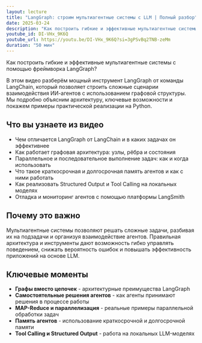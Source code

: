 ```yaml
---
layout: lecture
title: "LangGraph: строим мультиагентные системы с LLM | Полный разбор"
date: 2025-03-24
description: "Как построить гибкие и эффективные мультиагентные системы с помощью фреймворка LangGraph"
youtube_id: DI-VHx_9K6Q
youtube_url: https://youtu.be/DI-VHx_9K6Q?si=3gPSvBq2TNB-zeMm
duration: "50 мин"
---
```


Как построить гибкие и эффективные мультиагентные системы с помощью фреймворка LangGraph?

В этом видео разберём мощный инструмент LangGraph от команды LangChain, который позволяет строить сложные сценарии взаимодействия ИИ-агентов с использованием графовой структуры. Мы подробно объясним архитектуру, ключевые возможности и покажем примеры практической реализации на Python.

## Что вы узнаете из видео

- Чем отличается LangGraph от LangChain и в каких задачах он эффективнее
- Как работает графовая архитектура: узлы, рёбра и состояния
- Параллельное и последовательное выполнение задач: как и когда использовать
- Что такое краткосрочная и долгосрочная память агентов и как с ними работать
- Как реализовать Structured Output и Tool Calling на локальных моделях
- Отладка и мониторинг агентов с помощью платформы LangSmith

## Почему это важно

Мультиагентные системы позволяют решать сложные задачи, разбивая их на подзадачи и организуя взаимодействие агентов. Правильная архитектура и инструменты дают возможность гибко управлять поведением, снижать вероятность ошибок и повышать эффективность приложений на основе LLM.

## Ключевые моменты

- **Графы вместо цепочек** - архитектурные преимущества LangGraph
- **Самостоятельные решения агентов** - как агенты принимают решения в процессе работы
- **MAP-Reduce и параллелизация** - реальные примеры параллельной обработки задач
- **Память агентов** - использование краткосрочной и долгосрочной памяти
- **Tool Calling и Structured Output** - работа на локальных LLM-моделях 